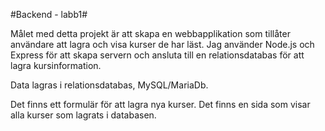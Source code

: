 #Backend - labb1#

Målet med detta projekt är att skapa en webbapplikation som tillåter användare att lagra och visa kurser de har läst. Jag använder Node.js och Express för att skapa servern och ansluta till en relationsdatabas för att lagra kursinformation.

Data lagras i relationsdatabas, MySQL/MariaDb.

Det finns ett formulär för att lagra nya kurser. Det finns en sida som visar alla kurser som lagrats i databasen. 
